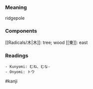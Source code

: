 ### Meaning

ridgepole

### Components

[[Radicals/木|木]]: tree; wood [[東]]: east

### Readings

```
- Kunyomi: むね、むな-
- Onyomi: トウ
```

#kanji